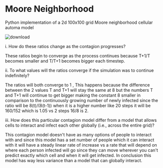 # Moore Neighborhood
Python implementation of a 2d 100x100 grid Moore neighborhood cellular automa model

![download](https://user-images.githubusercontent.com/77468658/190838603-135556c2-d8dc-4ae0-af9b-518b31b97019.png)

i. How do these ratios change as the contagion progresses?

These ratios begin to converge as the process continues because T+1/T becomes
smaller and T/T+1 becomes bigger each timestep.

ii. To what values will the ratios converge if the simulation was to continue indefinitely?

The ratios will both converge to 1 , This happens because the difference between the
2 values T and T+1 will stay the same at 8 but the numbers T and T+1 will continue to
get bigger making the constant 8 smaller in comparison to the continuously growing
number of newly infected since the ratio will be 8(t)/(8(t-1)) when it is a higher number
like 20 steps it will be 160/152 which is 1.05 vs 2 steps 16/8 is 2.

iii. How does this particular contagion model differ from a model that allows cells to interact and
infect each other globally (i.e., across the entire grid)?

This contagion model doesn't have as many options of people to interact with and
since this model has a set number of people which it can interact with it will have a
steady linear rate of increase vs a rate that will depend on where each person infected
will go since they can move wherever you can't predict exactly which cell and when it will
get infected. In conclusion this model has way less variance than a model that can
globally interact.
